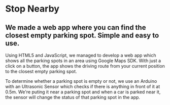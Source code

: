 # Stop Nearby
We made a web app where you can find the closest empty parking spot. Simple and easy to use.
-
Using HTML5 and JavaScript, we managed to develop a web app which shows all the parking spots in an area using Google Maps SDK. With just a click on a button, the app shows the driving route from your current position to the closest empty parking spot.

To determine whether a parking spot is empty or not, we use an Arduino with an Ultrasonic Sensor which checks if there is anything in front of it at 0.5m. We're puting it near a parking spot and when a car is parked near it, the sensor will change the status of that parking spot in the app.
